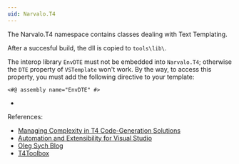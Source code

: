 ```yaml
---
uid: Narvalo.T4
---
```


The Narvalo.T4 namespace contains classes dealing with Text Templating.

After a succesful build, the dll is copied to `tools\lib\`.

The interop library `EnvDTE` must not be embedded into `Narvalo.T4`;
otherwise the `DTE` property of `VSTemplate` won't work.
By the way, to access this property, you must add the following directive
to your template:
```
<#@ assembly name="EnvDTE" #>
```
*
References:
- [Managing Complexity in T4 Code-Generation Solutions](https://msdn.microsoft.com/en-us/magazine/hh975350.aspx)
- [Automation and Extensibility for Visual Studio](https://msdn.microsoft.com/en-us/library/vstudio/xc52cke4(v=vs.100).aspx)
- [Oleg Sych Blog](http://www.olegsych.com/)
- [T4Toolbox](https://t4toolbox.codeplex.com/)